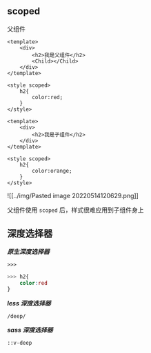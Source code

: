 ## scoped
父组件

```vue
<template>
	<div>
		<h2>我是父组件</h2>
		<Child></Child>
	</div>
</template>

<style scoped>
	h2{
		color:red;
	}
</style>
```

```vue
<template>
	<div>
		<h2>我是子组件</h2>
	</div>
</template>

<style scoped>
	h2{
		color:orange;
	}
</style>
```

![[../img/Pasted image 20220514120629.png]]

父组件使用 `scoped` 后，样式很难应用到子组件身上

## 深度选择器

***原生深度选择器***

`>>>`

```css
>>> h2{
	color:red
}
```

***less 深度选择器***

`/deep/`

***sass 深度选择器***

`::v-deep`
